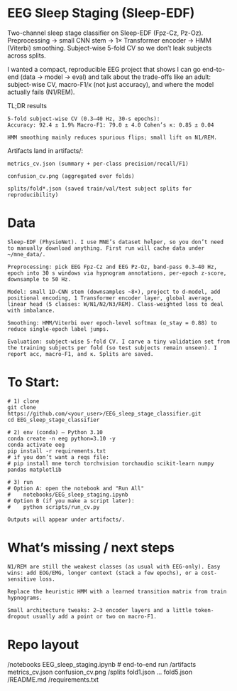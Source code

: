 # EEG Sleep Staging (Sleep-EDF)

Two-channel sleep stage classifier on Sleep-EDF (Fpz-Cz, Pz-Oz).
Preprocessing → small CNN stem → 1× Transformer encoder → HMM (Viterbi) smoothing. Subject-wise 5-fold CV so we don’t leak subjects across splits.

I wanted a compact, reproducible EEG project that shows I can go end-to-end (data → model → eval) and talk about the trade-offs like an adult: subject-wise CV, macro-F1/κ (not just accuracy), and where the model actually fails (N1/REM).

TL;DR results

    5-fold subject-wise CV (0.3–40 Hz, 30-s epochs):
    Accuracy: 92.4 ± 1.9% Macro-F1: 79.0 ± 4.0 Cohen’s κ: 0.85 ± 0.04

    HMM smoothing mainly reduces spurious flips; small lift on N1/REM.

Artifacts land in artifacts/:

    metrics_cv.json (summary + per-class precision/recall/F1)

    confusion_cv.png (aggregated over folds)

    splits/fold*.json (saved train/val/test subject splits for reproducibility)

# Data

    Sleep-EDF (PhysioNet). I use MNE’s dataset helper, so you don’t need to manually download anything. First run will cache data under ~/mne_data/.

    Preprocessing: pick EEG Fpz-Cz and EEG Pz-Oz, band-pass 0.3–40 Hz, epoch into 30 s windows via hypnogram annotations, per-epoch z-score, downsample to 50 Hz.

    Model: small 1D-CNN stem (downsamples ~8×), project to d-model, add positional encoding, 1 Transformer encoder layer, global average, linear head (5 classes: W/N1/N2/N3/REM). Class-weighted loss to deal with imbalance.

    Smoothing: HMM/Viterbi over epoch-level softmax (α_stay = 0.88) to reduce single-epoch label jumps.

    Evaluation: subject-wise 5-fold CV. I carve a tiny validation set from the training subjects per fold (so test subjects remain unseen). I report acc, macro-F1, and κ. Splits are saved.


# To Start:

    # 1) clone
    git clone https://github.com/<your_user>/EEG_sleep_stage_classifier.git
    cd EEG_sleep_stage_classifier

    # 2) env (conda) – Python 3.10
    conda create -n eeg python=3.10 -y
    conda activate eeg
    pip install -r requirements.txt
    # if you don’t want a reqs file:
    # pip install mne torch torchvision torchaudio scikit-learn numpy pandas matplotlib

    # 3) run
    # Option A: open the notebook and "Run All"
    #    notebooks/EEG_sleep_staging.ipynb
    # Option B (if you make a script later):
    #    python scripts/run_cv.py

    Outputs will appear under artifacts/.


# What’s missing / next steps

    N1/REM are still the weakest classes (as usual with EEG-only). Easy wins: add EOG/EMG, longer context (stack a few epochs), or a cost-sensitive loss.

    Replace the heuristic HMM with a learned transition matrix from train hypnograms.

    Small architecture tweaks: 2–3 encoder layers and a little token-dropout usually add a point or two on macro-F1.

# Repo layout

/notebooks
  EEG_sleep_staging.ipynb     # end-to-end run
/artifacts
  metrics_cv.json
  confusion_cv.png
  /splits
    fold1.json ... fold5.json
/README.md
/requirements.txt
